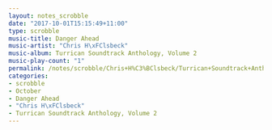 ```yaml
---
layout: notes_scrobble
date: "2017-10-01T15:15:49+11:00"
type: scrobble
music-title: Danger Ahead
music-artist: "Chris H\xFClsbeck"
music-album: Turrican Soundtrack Anthology, Volume 2
music-play-count: "1"
permalink: /notes/scrobble/Chris+H%C3%BClsbeck/Turrican+Soundtrack+Anthology%2C+Volume+2/61f05b7eaa87475540e42a8d77990b438c457f2f.html
categories:
- scrobble
- October
- Danger Ahead
- "Chris H\xFClsbeck"
- Turrican Soundtrack Anthology, Volume 2
---
```

